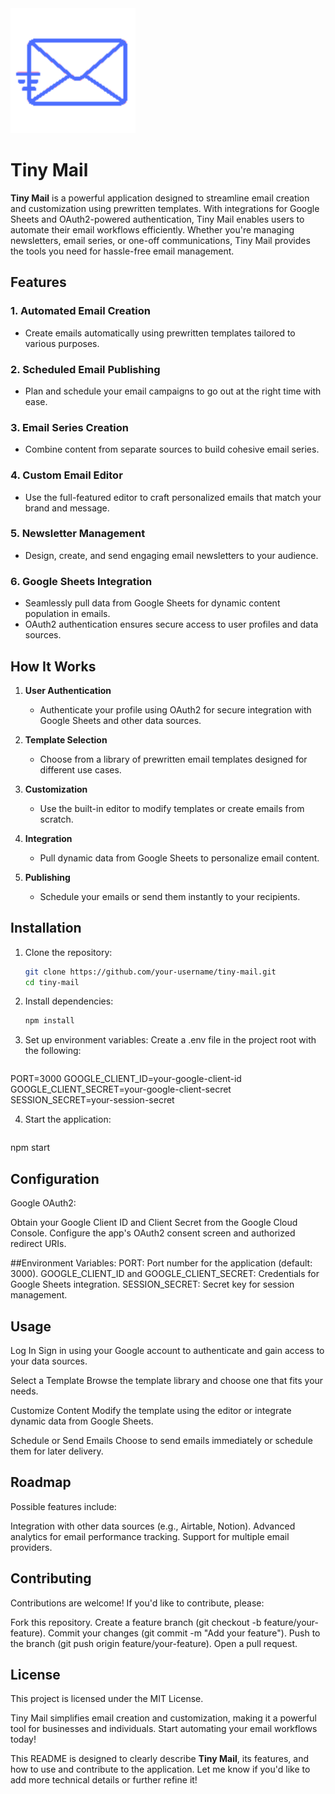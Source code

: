 <picture>
  <source media="(prefers-color-scheme: dark)" srcset="https://github.com/DigitalCreationsCo/TinyMail/blob/main/public/logo-square.png">
  <source media="(prefers-color-scheme: light)" srcset="https://github.com/DigitalCreationsCo/TinyMail/blob/main/public/logo-square.png">
  <img alt="Tiny Mail Logo" src="https://github.com/DigitalCreationsCo/TinyMail/blob/main/public/logo-square.png" height="200" width="200">
</picture>

# Tiny Mail

**Tiny Mail** is a powerful application designed to streamline email creation and customization using prewritten templates. With integrations for Google Sheets and OAuth2-powered authentication, Tiny Mail enables users to automate their email workflows efficiently. Whether you're managing newsletters, email series, or one-off communications, Tiny Mail provides the tools you need for hassle-free email management.

## Features

### 1. **Automated Email Creation**
- Create emails automatically using prewritten templates tailored to various purposes.

### 2. **Scheduled Email Publishing**
- Plan and schedule your email campaigns to go out at the right time with ease.

### 3. **Email Series Creation**
- Combine content from separate sources to build cohesive email series.

### 4. **Custom Email Editor**
- Use the full-featured editor to craft personalized emails that match your brand and message.

### 5. **Newsletter Management**
- Design, create, and send engaging email newsletters to your audience.

### 6. **Google Sheets Integration**
- Seamlessly pull data from Google Sheets for dynamic content population in emails.
- OAuth2 authentication ensures secure access to user profiles and data sources.

## How It Works

1. **User Authentication**
   - Authenticate your profile using OAuth2 for secure integration with Google Sheets and other data sources.

2. **Template Selection**
   - Choose from a library of prewritten email templates designed for different use cases.

3. **Customization**
   - Use the built-in editor to modify templates or create emails from scratch.

4. **Integration**
   - Pull dynamic data from Google Sheets to personalize email content.

5. **Publishing**
   - Schedule your emails or send them instantly to your recipients.

## Installation

1. Clone the repository:
   ```bash
   git clone https://github.com/your-username/tiny-mail.git
   cd tiny-mail

2. Install dependencies:
   ```bash
   npm install

4. Set up environment variables: Create a .env file in the project root with the following:
   ```env
PORT=3000
GOOGLE_CLIENT_ID=your-google-client-id
GOOGLE_CLIENT_SECRET=your-google-client-secret
SESSION_SECRET=your-session-secret

4. Start the application:
   ```bash
npm start

## Configuration
Google OAuth2:

Obtain your Google Client ID and Client Secret from the Google Cloud Console.
Configure the app's OAuth2 consent screen and authorized redirect URIs.

##Environment Variables:
PORT: Port number for the application (default: 3000).
GOOGLE_CLIENT_ID and GOOGLE_CLIENT_SECRET: Credentials for Google Sheets integration.
SESSION_SECRET: Secret key for session management.

## Usage
Log In
Sign in using your Google account to authenticate and gain access to your data sources.

Select a Template
Browse the template library and choose one that fits your needs.

Customize Content
Modify the template using the editor or integrate dynamic data from Google Sheets.

Schedule or Send Emails
Choose to send emails immediately or schedule them for later delivery.

## Roadmap
Possible features include:

Integration with other data sources (e.g., Airtable, Notion).
Advanced analytics for email performance tracking.
Support for multiple email providers.

## Contributing
Contributions are welcome! If you'd like to contribute, please:

Fork this repository.
Create a feature branch (git checkout -b feature/your-feature).
Commit your changes (git commit -m "Add your feature").
Push to the branch (git push origin feature/your-feature).
Open a pull request.

## License
This project is licensed under the MIT License.

Tiny Mail simplifies email creation and customization, making it a powerful tool for businesses and individuals. Start automating your email workflows today!

This README is designed to clearly describe **Tiny Mail**, its features, and how to use and contribute to the application. Let me know if you'd like to add more technical details or further refine it!
